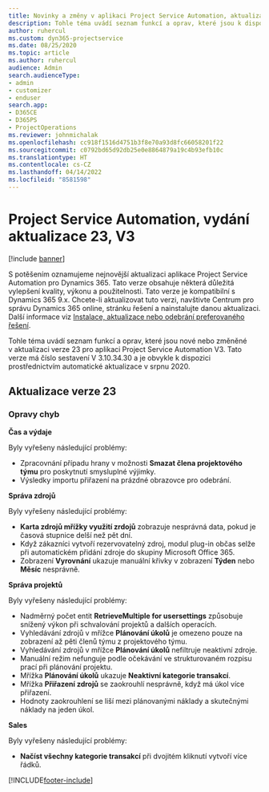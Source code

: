 ```yaml
---
title: Novinky a změny v aplikaci Project Service Automation, aktualizace verze 23, V3
description: Tohle téma uvádí seznam funkcí a oprav, které jsou k dispozici v Project Service Automation, aktualizace verze 23, V3.
author: ruhercul
ms.custom: dyn365-projectservice
ms.date: 08/25/2020
ms.topic: article
ms.author: ruhercul
audience: Admin
search.audienceType:
- admin
- customizer
- enduser
search.app:
- D365CE
- D365PS
- ProjectOperations
ms.reviewer: johnmichalak
ms.openlocfilehash: cc918f1516d4751b3f8e70a93d8fc66058201f22
ms.sourcegitcommit: c0792bd65d92db25e0e8864879a19c4b93efb10c
ms.translationtype: HT
ms.contentlocale: cs-CZ
ms.lasthandoff: 04/14/2022
ms.locfileid: "8581598"
---
```

# <a name="project-service-automation-update-release-23-v3"></a>Project Service Automation, vydání aktualizace 23, V3

[!include [banner](../includes/psa-now-project-operations.md)]

S potěšením oznamujeme nejnovější aktualizaci aplikace Project Service Automation pro Dynamics 365. Tato verze obsahuje některá důležitá vylepšení kvality, výkonu a použitelnosti. Tato verze je kompatibilní s Dynamics 365 9.x. Chcete-li aktualizovat tuto verzi, navštivte Centrum pro správu Dynamics 365 online, stránku řešení a nainstalujte danou aktualizaci. Další informace viz [Instalace, aktualizace nebo odebrání preferovaného řešení](/power-platform/admin/install-remove-preferred-solution).

Tohle téma uvádí seznam funkcí a oprav, které jsou nové nebo změněné v aktualizaci verze 23 pro aplikaci Project Service Automation V3. Tato verze má číslo sestavení V 3.10.34.30 a je obvykle k dispozici prostřednictvím automatické aktualizace v srpnu 2020.

## <a name="update-release-23"></a>Aktualizace verze 23

### <a name="bug-fixes"></a>Opravy chyb

**Čas a výdaje**

Byly vyřešeny následující problémy:
- Zpracovnání případu hrany v možnosti **Smazat člena projektového týmu** pro poskytnutí smysluplné výjimky.
- Výsledky importu přiřazení na prázdné obrazovce pro odebrání.

**Správa zdrojů**

Byly vyřešeny následující problémy:

- **Karta zdrojů mřížky využití zrdojů** zobrazuje nesprávná data, pokud je časová stupnice delší než pět dní.
- Když zákazníci vytvoří rezervovatelný zdroj, modul plug-in občas selže při automatickém přidání zdroje do skupiny Microsoft Office 365.
- Zobrazení **Vyrovnání** ukazuje manuální křivky v zobrazení **Týden** nebo **Měsíc** nesprávně.

**Správa projektů**

Byly vyřešeny následující problémy:

- Nadměrný počet entit **RetrieveMultiple for usersettings** způsobuje snížený výkon při schvalování projektů a dalších operacích.
- Vyhledávání zdrojů v mřížce **Plánování úkolů** je omezeno pouze na zobrazení až pěti členů týmu z projektového týmu. 
- Vyhledávání zdrojů v mřížce **Plánování úkolů** nefiltruje neaktivní zdroje.
- Manuální režim nefunguje podle očekávání ve strukturovaném rozpisu prací při plánování projektu.
- Mřížka **Plánování úkolů** ukazuje **Neaktivní kategorie transakcí**.
- Mřížka **Přiřazení zdrojů** se zaokrouhlí nesprávně, když má úkol více přiřazení.
- Hodnoty zaokrouhlení se liší mezi plánovanými náklady a skutečnými náklady na jeden úkol.

**Sales**

Byly vyřešeny následující problémy:

- **Načíst všechny kategorie transakcí** při dvojitém kliknutí vytvoří více řádků.


[!INCLUDE[footer-include](../includes/footer-banner.md)]
